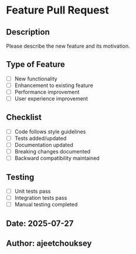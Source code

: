 # Feature Pull Request

## Description
Please describe the new feature and its motivation.

## Type of Feature
- [ ] New functionality
- [ ] Enhancement to existing feature
- [ ] Performance improvement
- [ ] User experience improvement

## Checklist
- [ ] Code follows style guidelines
- [ ] Tests added/updated
- [ ] Documentation updated
- [ ] Breaking changes documented
- [ ] Backward compatibility maintained

## Testing
- [ ] Unit tests pass
- [ ] Integration tests pass
- [ ] Manual testing completed

## Date: 2025-07-27
## Author: ajeetchouksey
